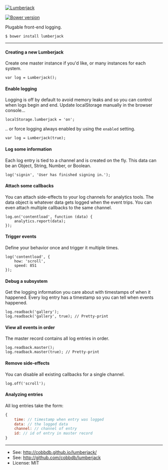 [![Lumberjack](http://i.imgur.com/d0rKge1.png)](https://cobbdb.github.io/lumberjack)

[![Bower version](https://badge.fury.io/bo/lumberjack.svg)](http://badge.fury.io/bo/lumberjack)

Plugable front-end logging.

    $ bower install lumberjack

-------------
#### Creating a new Lumberjack
Create one master instance if you'd like, or many instances for each system.

    var log = Lumberjack();

#### Enable logging
Logging is off by default to avoid memory leaks and so you can control when logs
begin and end. Update localStorage manually in the browser console...

    localStorage.lumberjack = 'on';

.. or force logging always enabled by using the `enabled` setting.

    var log = Lumberjack(true);

#### Log some information
Each log entry is tied to a channel and is created on the fly. This data
can be an Object, String, Number, or Boolean.

    log('signin', 'User has finished signing in.');

#### Attach some callbacks
You can attach side-effects to your log channels for analytics tools.
The data object is whatever data gets logged when the event trips.
You can even attach multiple callbacks to the same channel.

    log.on('contentload', function (data) {
        analytics.report(data);
    });

#### Trigger events
Define your behavior once and trigger it multiple times.

    log('contentload', {
        how: 'scroll',
        speed: 851
    });

#### Debug a subsystem
Get the logging information you care about with timestamps of when it happened.
Every log entry has a timestamp so you can tell when events happened.

    log.readback('gallery');
    log.readback('gallery', true); // Pretty-print

#### View all events in order
The master record contains all log entries in order.

    log.readback.master();
    log.readback.master(true); // Pretty-print

#### Remove side-effects
You can disable all existing callbacks for a single channel.

    log.off('scroll');

#### Analyzing entries
All log entries take the form:
```js
{
    time: // timestamp when entry was logged
    data: // the logged data
    channel: // channel of entry
    id: // id of entry in master record
}
```

---------
* See: http://cobbdb.github.io/lumberjack/
* See: http://github.com/cobbdb/lumberjack
* License: MIT
